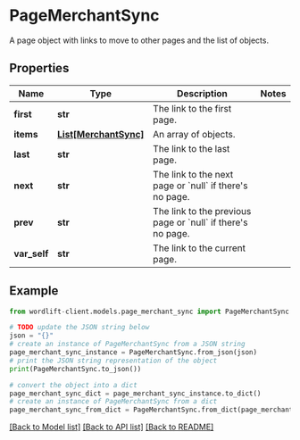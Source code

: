 # PageMerchantSync

A page object with links to move to other pages and the list of objects.

## Properties

Name | Type | Description | Notes
------------ | ------------- | ------------- | -------------
**first** | **str** | The link to the first page. | 
**items** | [**List[MerchantSync]**](MerchantSync.md) | An array of objects. | 
**last** | **str** | The link to the last page. | 
**next** | **str** | The link to the next page or &#x60;null&#x60; if there&#39;s no page. | 
**prev** | **str** | The link to the previous page or &#x60;null&#x60; if there&#39;s no page. | 
**var_self** | **str** | The link to the current page. | 

## Example

```python
from wordlift-client.models.page_merchant_sync import PageMerchantSync

# TODO update the JSON string below
json = "{}"
# create an instance of PageMerchantSync from a JSON string
page_merchant_sync_instance = PageMerchantSync.from_json(json)
# print the JSON string representation of the object
print(PageMerchantSync.to_json())

# convert the object into a dict
page_merchant_sync_dict = page_merchant_sync_instance.to_dict()
# create an instance of PageMerchantSync from a dict
page_merchant_sync_from_dict = PageMerchantSync.from_dict(page_merchant_sync_dict)
```
[[Back to Model list]](../README.md#documentation-for-models) [[Back to API list]](../README.md#documentation-for-api-endpoints) [[Back to README]](../README.md)



